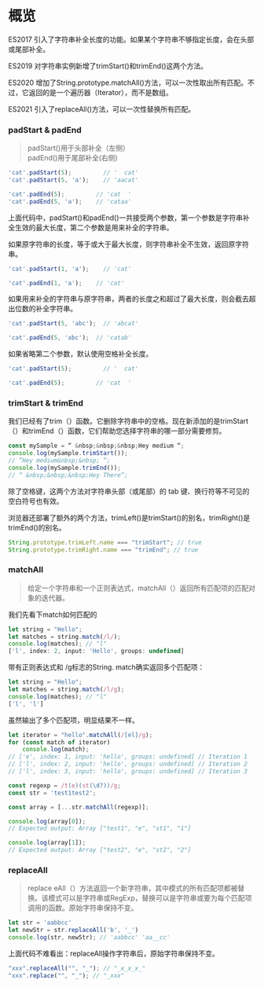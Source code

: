 # 概览
ES2017 引入了字符串补全长度的功能。如果某个字符串不够指定长度，会在头部或尾部补全。

ES2019 对字符串实例新增了trimStart()和trimEnd()这两个方法。

ES2020 增加了String.prototype.matchAll()方法，可以一次性取出所有匹配。不过，它返回的是一个遍历器（Iterator），而不是数组。

ES2021 引入了replaceAll()方法，可以一次性替换所有匹配。

### padStart & padEnd
> padStart()用于头部补全（左侧）  
> padEnd()用于尾部补全(右侧)

```javascript
'cat'.padStart(5);         // '  cat'
'cat'.padStart(5, 'a');    // 'aacat'

'cat'.padEnd(5);         // 'cat  '
'cat'.padEnd(5, 'a');    // 'cataa'
```
上面代码中，padStart()和padEnd()一共接受两个参数，第一个参数是字符串补全生效的最大长度，第二个参数是用来补全的字符串。

如果原字符串的长度，等于或大于最大长度，则字符串补全不生效，返回原字符串。
```javascript
'cat'.padStart(1, 'a');    // 'cat'

'cat'.padEnd(1, 'a');    // 'cat'
```
如果用来补全的字符串与原字符串，两者的长度之和超过了最大长度，则会截去超出位数的补全字符串。
```javascript
'cat'.padStart(5, 'abc');  // 'abcat'

'cat'.padEnd(5, 'abc');  // 'catab'
```
如果省略第二个参数，默认使用空格补全长度。
```javascript
'cat'.padStart(5);         // '  cat'

'cat'.padEnd(5);         // 'cat  '
```

### trimStart & trimEnd

我们已经有了trim（）函数。它删除字符串中的空格。现在新添加的是trimStart（）和trimEnd（）函数，它们帮助您选择字符串的哪一部分需要修剪。

```javascript
const mySample = “ &nbsp;&nbsp;&nbsp;Hey medium “;
console.log(mySample.trimStart());
// “Hey medium&nbsp;&nbsp; “;
console.log(mySample.trimEnd());
// “ &nbsp;&nbsp;&nbsp;Hey There”;
```

除了空格键，这两个方法对字符串头部（或尾部）的 tab 键、换行符等不可见的空白符号也有效。  

浏览器还部署了额外的两个方法，trimLeft()是trimStart()的别名，trimRight()是trimEnd()的别名。
```javascript
String.prototype.trimLeft.name === "trimStart"; // true
String.prototype.trimRight.name === "trimEnd"; // true
```

### matchAll

> 给定一个字符串和一个正则表达式，matchAll（）返回所有匹配项的匹配对象的迭代器。

我们先看下match如何匹配的
```javascript
let string = "Hello";
let matches = string.match(/l/);
console.log(matches); // "l"
['l', index: 2, input: 'Hello', groups: undefined]
```
带有正则表达式和 /g标志的String. match确实返回多个匹配项：
```javascript
let string = "Hello";
let matches = string.match(/l/g);
console.log(matches); // "l"
['l', 'l']
```
虽然输出了多个匹配项，明显结果不一样。
```javascript
let iterator = "hello".matchAll(/[el]/g);
for (const match of iterator)
    console.log(match);
// ['e', index: 1, input: 'hello', groups: undefined] // Iteration 1
// ['l', index: 2, input: 'hello', groups: undefined] // Iteration 2
// ['l', index: 3, input: 'hello', groups: undefined] // Iteration 3
```

```javascript
const regexp = /t(e)(st(\d?))/g;
const str = 'test1test2';

const array = [...str.matchAll(regexp)];

console.log(array[0]);
// Expected output: Array ["test1", "e", "st1", "1"]

console.log(array[1]);
// Expected output: Array ["test2", "e", "st2", "2"]

```

### replaceAll

> replace eAll（）方法返回一个新字符串，其中模式的所有匹配项都被替换。该模式可以是字符串或RegExp，替换可以是字符串或要为每个匹配项调用的函数。原始字符串保持不变。

```javascript
let str = 'aabbcc'
let newStr = str.replaceAll('b', '_')
console.log(str, newStr); // 'aabbcc' 'aa__cc'
```
上面代码不难看出：replaceAll操作字符串后，原始字符串保持不变。

```javascript
"xxx".replaceAll("", "_"); // "_x_x_x_"
"xxx".replace("", "_"); // "_xxx"
```
